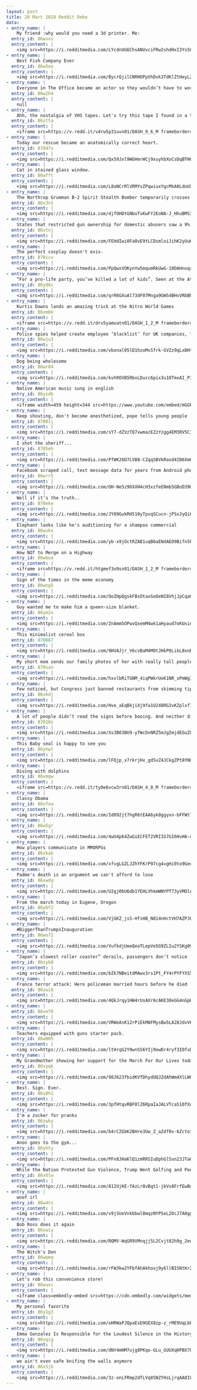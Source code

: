 ```yaml
---
layout: post
title: 26 Mart 2018 Reddit Debe
data:
- entry_name: |
    My friend :why would you need a 3d printer. Me:
  entry_id: 86wvxs
  entry_content: |
    <img src=https://i.redditmedia.com/LYcdnUG6ChsANUvciFRw2shdHxI3Ys58W5RCwQ95aSk.jpg?s=39e1d7a1d6c49ffa5bc65031fd0ed65b frameborder=0>
- entry_name: |
    Best Fish Company Ever
  entry_id: 86w5oo
  entry_content: |
    <img src=https://i.redditmedia.com/BycrQjilCNRHOPpVhDvk3TdKlZtHeyLZJgOGrG95wXA.jpg?s=9297c4759e77078dc34ed730d42db24b frameborder=0>
- entry_name: |
    Everyone in The Office became an actor so they wouldn’t have to work in an office for a living then they had to do office work over and over for 9 years.
  entry_id: 86w2h4
  entry_content: |
    null
- entry_name: |
    Ahh, the nostalgia of VHS tapes. Let's try this tape I found in a thrift shop....
  entry_id: 86ztta
  entry_content: |
    <iframe src=https://v.redd.it/v4rw5p31uvn01/DASH_9_6_M frameborder=0></iframe>
- entry_name: |
    Today our rescue became an anatomically correct heart.
  entry_id: 8704fx
  entry_content: |
    <img src=https://i.redditmedia.com/Qx59Jxl9WGHmrWCj9xuyhbXoCsDqBTH6Je8vyQqnZ4o.png?s=e641c36a6998341dd5ed107f94b95880 frameborder=0>
- entry_name: |
    Cat in stained glass window.
  entry_id: 86wfft
  entry_content: |
    <img src=https://i.redditmedia.com/L8aNCrRlVRMYvZPqwiuxYgcMkA0LdoUXKpPWvUqztAM.jpg?s=fc90904114b5b7f6560b0155617b381c frameborder=0>
- entry_name: |
    The Northrop Grumman B-2 Spirit Stealth Bomber temporarily crosses paths with the moon during a rare appearance at the Melbourne Air and Space Show.
  entry_id: 86x3n1
  entry_content: |
    <img src=https://i.redditmedia.com/djfOHDtGNboTvKwFY2EoNA-J_HhuBMS3iqFgc2v-oO0.jpg?s=cc0222ecc5dc8173563b9b9916738757 frameborder=0>
- entry_name: |
    States that restricted gun ownership for domestic abusers saw a 9% reduction in intimate partner homicides. Extending this ban to include anyone convicted of a violent misdemeanor reduced it by 23%.
  entry_id: 86vtnj
  entry_content: |
    <img src=https://i.redditmedia.com/FEHdIwi0Fa0vE9tLCDsmloiJihK2yUuK6RKXjjBAzOE.jpg?s=0a8b1681acbeb099a89d28d172c2e4a4 frameborder=0>
- entry_name: |
    The perfect cosplay doesn't exis-
  entry_id: 870icv
  entry_content: |
    <img src=https://i.redditmedia.com/PpQwxVOKynYw5mqumRkUwG-10DAHnoqxtHipMmJGWd0.png?s=b549709631a40ccf9cf3f42b2bd5daca frameborder=0>
- entry_name: |
    “For a pro-life party, you’ve killed a lot of kids”. Seen at the Atlanta march.
  entry_id: 86y86c
  entry_content: |
    <img src=https://i.redditmedia.com/qrR6GXuAl73dF07Mnga9GWS4BHvVRbBhLTvAZXZwAQw.jpg?s=c9823bba305e36ae1892255c046d3a61 frameborder=0>
- entry_name: |
    Kurtis Downs lands an amazing trick at the Nitro World Games
  entry_id: 86xmbk
  entry_content: |
    <iframe src=https://v.redd.it/drv5yamoatn01/DASH_1_2_M frameborder=0></iframe>
- entry_name: |
    Police spies helped create employee ‘blacklist’ for UK companies, force admits. Workers who complained of safety violations were reported by police spies and prevented from getting another job in the construction industry, an investigation has uncovered.
  entry_id: 86wju3
  entry_content: |
    <img src=https://i.redditmedia.com/vbonal05lD1hzoMvSfrk-GVZz9qLxBHtG3OLf5cqnsI.jpg?s=535df38ade9e0d7930b1d17f844dc5e5 frameborder=0>
- entry_name: |
    Dog being wholesome
  entry_id: 86wr84
  entry_content: |
    <img src=https://i.redditmedia.com/kvhROVB5RbxLDucc6pix3u18TmxAI_PJ9VUeiugO1jQ.jpg?s=4370a92ada72f6929f54646a2841ea86 frameborder=0>
- entry_name: |
    Native American music sung in english
  entry_id: 86ysdb
  entry_content: |
    <iframe width=459 height=344 src=https://www.youtube.com/embed/mGGPsPfe0TU?feature=oembed&enablejsapi=1&enablejsapi=1&enablejsapi=1 frameborder=0 allow=autoplay; encrypted-media allowfullscreen></iframe>
- entry_name: |
    Keep shouting, don't become anesthetized, pope tells young people
  entry_id: 87001j
  entry_content: |
    <img src=https://i.redditmedia.com/sY7-dZVzTQ7vwmazEZzYzgg4EM3RV5CILa3gshgMB8U.jpg?s=95fa6647e7c6c088b05c643da56df430 frameborder=0>
- entry_name: |
    I shot the sheriff...
  entry_id: 8705eh
  entry_content: |
    <img src=https://i.redditmedia.com/PfWK26D7LVB8-CZqqSBVkRood4IB6XmK_m1OCVB1tSE.jpg?s=d1de0b75bda896fcb4d705b93ef91798 frameborder=0>
- entry_name: |
    Facebook scraped call, text message data for years from Android phones.
  entry_id: 86wrr5
  entry_content: |
    <img src=https://i.redditmedia.com/OH-Ne5z96XXH4cH3xzfeENmb5GBoD39UQcLnxCEKxbE.jpg?s=d5af4961f2c82cfd354fded5809934e3 frameborder=0>
- entry_name: |
    Well if it’s the truth..
  entry_id: 870eke
  entry_content: |
    <img src=https://i.redditmedia.com/JY89GukRH510yTpvqSCucn-jPSxJyQiHQfGfS7AC700.jpg?s=fdfef1bac14811d520af5bee3d3e4b88 frameborder=0>
- entry_name: |
    Elephant looks like he's auditioning for a shampoo commercial
  entry_id: 86wvkx
  entry_content: |
    <img src=https://i.redditmedia.com/yb-x9jOctRZAB1uqB6aENdAEO9Bifn5Ffg9flwoPwFY.png?s=2568c3a5e5f635e16df1a31df118f420 frameborder=0>
- entry_name: |
    How NOT to Merge on a Highway
  entry_id: 86wbua
  entry_content: |
    <iframe src=https://v.redd.it/htgmef3o9sn01/DASH_1_2_M frameborder=0></iframe>
- entry_name: |
    Sign of the times in the meme economy
  entry_id: 86wng5
  entry_content: |
    <img src=https://i.redditmedia.com/OoZHpQgskFBsOtavGoOeNI8VhjJpCqaUPvvvYX2rL-k.jpg?s=c8a20569982cf228d0590e215eaf9212 frameborder=0>
- entry_name: |
    Guy wanted me to make him a queen-size blanket.
  entry_id: 86ym2x
  entry_content: |
    <img src=https://i.redditmedia.com/ZnAmm5OPwvQxemM4wk1aHyaud7oKUxinkzlBUlNsF4M.png?s=a7caa0bcc13cc6e39f322634dba2ce0b frameborder=0>
- entry_name: |
    This minimalist cereal box
  entry_id: 870887
  entry_content: |
    <img src=https://i.redditmedia.com/9HVAJjr_V6cvBaM4MOtJHkP0LikL8xnBOtOO6lzE7Kc.jpg?s=f51c4b485b0b0da5f3f96d4b6db9b14c frameborder=0>
- entry_name: |
    My short mom sends our family photos of her with really tall people
  entry_id: 870san
  entry_content: |
    <img src=https://i.redditmedia.com/hxvlbRiTGNM_4iqPWkrUoK1NR_xPmWgI2muFAYOTs1M.jpg?s=6102204795ba0dc2bc79ba8e9efe18f6 frameborder=0>
- entry_name: |
    Few noticed, but Congress just banned restaurants from skimming tips
  entry_id: 86vkdj
  entry_content: |
    <img src=https://i.redditmedia.com/Hve_aEqBkjiXj9fa1U248RG3vKZplxf7nJegKRnm_Y0.jpg?s=f11cd427fc79fa780ecfff1d05c906b8 frameborder=0>
- entry_name: |
    A lot of people didn’t read the signs before booing. And neither did security that let him stay there.
  entry_id: 87010z
  entry_content: |
    <img src=https://i.redditmedia.com/Xs3B03BU9-yfWcDvNRZ5mJgImjdEGuZ0vXfYdpM3QlU.jpg?s=9faebe9738df8e42c44368707ccc975a frameborder=0>
- entry_name: |
    This Baby seal is happy to see you
  entry_id: 86yhwt
  entry_content: |
    <img src=https://i.redditmedia.com/lFQjp_x7rkrjHx_gdSvZ4JCkgZPt8YNGbFCkU1_zNGU.png?s=aeab4b2fd3d176aa1c457717aaec7a4d frameborder=0>
- entry_name: |
    Diving with dolphins
  entry_id: 86vmqw
  entry_content: |
    <iframe src=https://v.redd.it/ty0e6vcw3rn01/DASH_4_8_M frameborder=0></iframe>
- entry_name: |
    Classy Obama
  entry_id: 86vfoa
  entry_content: |
    <img src=https://i.redditmedia.com/Id092jt7hgR6tEAA6yk8ggyxn-bFFWtTrbJnN5Z0lFA.jpg?s=a494ef8d250412a2f99e32fadadce07a frameborder=0>
- entry_name: |
  entry_id: 86w5gr
  entry_content: |
    <img src=https://i.redditmedia.com/4wU4p64ZwGiECFET2VRIIG7GI6HvHA-dMIEAJY66PrA.jpg?s=aff6163d6be99eb55d2063c91fdd289f frameborder=0>
- entry_name: |
    How players communicate in MMORPGs
  entry_id: 86zkab
  entry_content: |
    <img src=https://i.redditmedia.com/xfvgLGZLJZhYFKrP97cg4vgHi0to9Geo8tPwNdDywdQ.jpg?s=4e8422b500dd8bf339ebc735670e868d frameborder=0>
- entry_name: |
    Padme's death is an argument we can't afford to lose
  entry_id: 86xwdq
  entry_content: |
    <img src=https://i.redditmedia.com/U2gj0bU6db1YEHLVhkmWNYPT73yVMOlAC4iPKylon88.jpg?s=0f5d9cb3c7c4c7a735bd8b21a9914b14 frameborder=0>
- entry_name: |
    From the march today in Eugene, Oregon
  entry_id: 86ybf2
  entry_content: |
    <img src=https://i.redditmedia.com/VjGKZ_jsS-HfsHB_N814nHctVH7AZPJQV0wVOT9xy_8.jpg?s=e755b5de8d911d0f9a03cb595d1b6198 frameborder=0>
- entry_name: |
    #BiggerThanTrumpsInauguration
  entry_id: 86wo72
  entry_content: |
    <img src=https://i.redditmedia.com/VufkdjUmeQeoTLepVe5G9ZLIu2YSKg09Tf5cN4WB-44.jpg?s=07d7edcf672ceb02496bfc80e8f96660 frameborder=0>
- entry_name: |
    “Japan’s slowest roller coaster” derails, passengers don’t notice
  entry_id: 86zyb8
  entry_content: |
    <img src=https://i.redditmedia.com/bZk7NBeitdMAwx3rs1Pt_FY4rPYFYXS5LZqwvOQpjhk.jpg?s=6a56d37735a9d789596814802c479d5e frameborder=0>
- entry_name: |
    France terror attack: Hero policeman married hours before he died
  entry_id: 86zwi8
  entry_content: |
    <img src=https://i.redditmedia.com/4QkJrqy1HW4rUsAXr6cAKE38eGG4nGpHBJz_P3ExCuQ.jpg?s=3dd392b98e38453fd7b774075b9adc6a frameborder=0>
- entry_name: |
  entry_id: 86vef8
  entry_content: |
    <img src=https://i.redditmedia.com/VRWeAsK12rPiEkMAFMysBw5LA28JdvV68rxFEysAfvY.jpg?s=328479be7edfb4c74e1b3dbe8ffe6614 frameborder=0>
- entry_name: |
    Teachers equipped with guns starter pack.
  entry_id: 86w005
  entry_content: |
    <img src=https://i.redditmedia.com/ltHrqG2Y0wnSS6YIj9owDr4ryf3IOfxDnEZQXSqAR4Y.png?s=852ac70a46827cd759873a1775b72a21 frameborder=0>
- entry_name: |
    My Grandmother showing her support for the March For Our Lives today
  entry_id: 86vyqk
  entry_content: |
    <img src=https://i.redditmedia.com/98J623fbidKVfDhydUQJZdAhWm4XlLWQBbGSe7xzLVg.jpg?s=42f8f6ba6bc27a7fc257d762aa54ff64 frameborder=0>
- entry_name: |
    Best. Sign. Ever.
  entry_id: 86v8h1
  entry_content: |
    <img src=https://i.redditmedia.com/3pfHtqvRBF0lZ6RpaIaJALVTca510fXaVaob6H_uXzo.jpg?s=0863eb6caa8cfe1621eca2c43443f128 frameborder=0>
- entry_name: |
    I'm a zucker for pranks
  entry_id: 86zwky
  entry_content: |
    <img src=https://i.redditmedia.com/b4rCZGbK2BHre3Uw_Z_aZdf0v-6Zcto1JMkD5H1XBxs.jpg?s=2b58eaa267070ee7b9a3af12e05d7118 frameborder=0>
- entry_name: |
    Anon goes to the gym...
  entry_id: 86yhty
  entry_content: |
    <img src=https://i.redditmedia.com/PFn8JHaKlQ1zmRRSIuDphGl5un23JTaGvaW01CUIGMU.png?s=d6855f23c9b03f52136c4e0379d4344b frameborder=0>
- entry_name: |
    While the Nation Protested Gun Violence, Trump Went Golfing and Pence Tweeted About a Movie
  entry_id: 86x6lw
  entry_content: |
    <img src=https://i.redditmedia.com/812UjKE-fAzLr8vBqt1-jkVs8FrfEwBd3RoQl0CG8Rk.jpg?s=82ad4cac8cefe283949e65ec31abee91 frameborder=0>
- entry_name: |
    woof irl
  entry_id: 86w4tz
  entry_content: |
    <img src=https://i.redditmedia.com/v9jSUeVnkbbwl8mqzNYPSeL2OcJ7A0gg4hi5vie6O7A.jpg?s=24df5468837638a4b796921ff7d47653 frameborder=0>
- entry_name: |
    Bob Ross does it again
  entry_id: 86xwiy
  entry_content: |
    <img src=https://i.redditmedia.com/RQMV-WqGR9VMnqjj5L2Cvjt82h9g_2eqYEyrPfHaj10.jpg?s=d2472804cf4f99d7527181574ddfa83b frameborder=0>
- entry_name: |
    The Witch's Den
  entry_id: 86wpmq
  entry_content: |
    <img src=https://i.redditmedia.com/rFW3kw2YFbfAhAkhoxj9y6llBISNtKrZcvqVVgsVDeI.jpg?s=8f72f3f5e2ba4fb445b83a10ff553f91 frameborder=0>
- entry_name: |
    Let's rob this convenience store!
  entry_id: 86wusc
  entry_content: |
    <iframe class=embedly-embed src=https://cdn.embedly.com/widgets/media.html?src=https%3A%2F%2Fgfycat.com%2Fifr%2FOffensiveTameCockatiel&url=https%3A%2F%2Fgfycat.com%2FOffensiveTameCockatiel&image=https%3A%2F%2Fthumbs.gfycat.com%2FOffensiveTameCockatiel-size_restricted.gif&key=522baf40bd3911e08d854040d3dc5c07&type=text%2Fhtml&schema=gfycat width=600 height=336 scrolling=no frameborder=0 allowfullscreen></iframe>
- entry_name: |
    My personal favorite
  entry_id: 86y1g3
  entry_content: |
    <img src=https://i.redditmedia.com/oHRWaPJQpaEsD9GEX8zp-z_rME9UqLbEo-3pvsWtQVY.jpg?s=fdba81aff7188cb89a8703d4339f7d2c frameborder=0>
- entry_name: |
    Emma Gonzalez Is Responsible for the Loudest Silence in the History of US Social Protest
  entry_id: 86vqig
  entry_content: |
    <img src=https://i.redditmedia.com/dNY4mHM7ujg8PKqo-GLu_GUUXqHPBX7OmNfcK7rKHH0.jpg?s=c4abe8163222b9f6dc3255b07cbba793 frameborder=0>
- entry_name: |
    we ain't even safe knifing the walls anymore
  entry_id: 86x5jb
  entry_content: |
    <img src=https://i.redditmedia.com/3z-onLFRmp2dfLVq8SNZYHsLjrqAA8IL37-wAuNXBKE.png?s=5f17caac6c85a818fbcf8f870a948425 frameborder=0>
---
```

